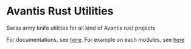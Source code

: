 # Avantis Rust Utilities

Swiss army knife utilities for all kind of Avantis rust projects

For documentations, see [here](https://docs.rs/avantis-rust-utilities/latest/avantis_utils/index.html). For example on each modules, see [here](examples)
